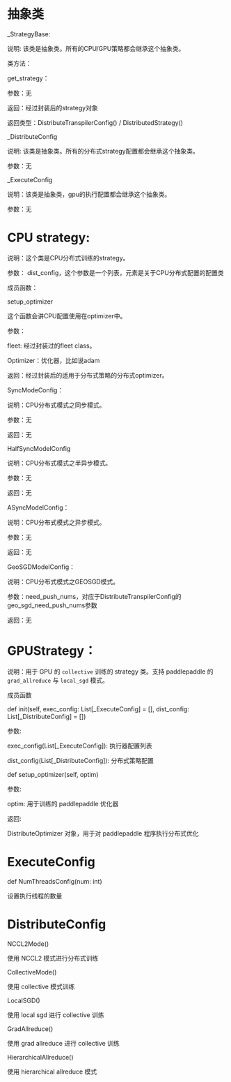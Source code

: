 # 抽象类

_StrategyBase:

说明: 该类是抽象类。所有的CPU/GPU策略都会继承这个抽象类。

类方法：

get_strategy：

参数：无

返回：经过封装后的strategy对象

返回类型：DistributeTranspilerConfig() / DistributedStrategy()



_DistributeConfig

说明: 该类是抽象类。所有的分布式strategy配置都会继承这个抽象类。

参数：无



_ExecuteConfig

说明：该类是抽象类，gpu的执行配置都会继承这个抽象类。

参数：无



# CPU strategy:

说明：这个类是CPU分布式训练的strategy。

参数： dist_config，这个参数是一个列表，元素是关于CPU分布式配置的配置类

成员函数：

setup_optimizer

这个函数会讲CPU配置使用在optimizer中。

参数： 

fleet: 经过封装过的fleet class。

Optimizer：优化器，比如说adam

返回：经过封装后的适用于分布式策略的分布式optimizer。

 

 

SyncModeConfig：

说明：CPU分布式模式之同步模式。

参数：无

返回：无

 

HalfSyncModelConfig

说明：CPU分布式模式之半异步模式。

参数：无

返回：无

 

ASyncModelConfig：

说明：CPU分布式模式之异步模式。

参数：无

返回：无



GeoSGDModelConfig：

说明：CPU分布式模式之GEOSGD模式。

参数：need_push_nums，对应于DistributeTranspilerConfig的geo_sgd_need_push_nums参数

返回：无



# GPUStrategy：

说明：用于 GPU 的 `collective` 训练的 strategy 类。支持 paddlepaddle 的 `grad_allreduce` 与 `local_sgd` 模式。

 

成员函数

def init(self, exec_config: List[_ExecuteConfig] = [], dist_config: List[_DistributeConfig] = [])

参数:

exec_config(List[_ExecuteConfig]): 执行器配置列表

dist_config(List[_DistributeConfig]): 分布式策略配置

 

def setup_optimizer(self, optim)

参数:

optim: 用于训练的 paddlepaddle 优化器

返回:

DistributeOptimizer 对象，用于对 paddlepaddle 程序执行分布式优化

 

# ExecuteConfig

def NumThreadsConfig(num: int)

设置执行线程的数量

 

# DistributeConfig

NCCL2Mode()

使用 NCCL2 模式进行分布式训练

CollectiveMode()

使用 collective 模式训练

LocalSGD()

使用 local sgd 进行 collective 训练

GradAllreduce()

使用 grad allreduce 进行 collective 训练

HierarchicalAllreduce()

使用 hierarchical allreduce 模式